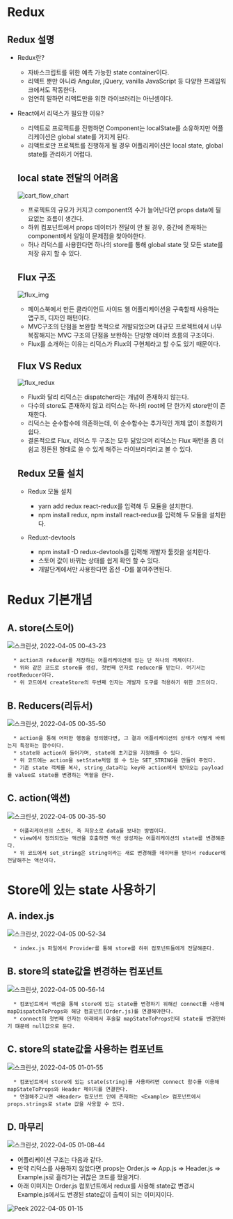 # Redux
  ## Redux 설명

  * Redux란?
    * 자바스크립트를 위한 예측 가능한 state container이다.
    * 리액트 뿐만 아니라 Angular, jQuery, vanilla JavaScript 등 다양한 프레임워크에서도 작동한다.
    * 엄연히 말하면 리액트만을 위한 라이브러리는 아닌셈이다.
  
  
  * React에서 리덕스가 필요한 이유?
    * 리액트로 프로젝트를 진행하면 Component는 localState를 소유하지만 어플리케이션은 global state를 가지게 된다.
    * 리액트로만 프로젝트를 진행하게 될 경우 어플리케이션은 local state, global state를 관리하기 어렵다.

  
  
    ## local state 전달의 어려움
  
    ![cart_flow_chart](https://user-images.githubusercontent.com/94499416/161573452-e84ea092-1d49-47e0-804d-555563debb98.png)
    
      * 프로젝트의 규모가 커지고 component의 수가 늘어난다면 props data에 필요없는 흐름이 생긴다.
      * 하위 컴포넌트에서 props 데이터가 전달이 안 될 경우, 중간에 존재하는 component에서 일일이 문제점을 찾아야한다.
      * 허나 리덕스를 사용한다면 하나의 store를 통해 global state 및 모든 state를 저장 유지 할 수 있다.



    ## Flux 구조
  
    ![flux_img](https://user-images.githubusercontent.com/94499416/161574600-22c71838-f270-497c-967c-0b4db16e9f11.png)
    
      * 페이스북에서 만든 클라이언트 사이드 웹 어플리케이션을 구축할때 사용하는 앱구조, 디자인 패턴이다.
      * MVC구조의 단점을 보완할 목적으로 개발되었으며 대규모 프로젝트에서 너무 복잡해지는 MVC 구조의 단점을 보완하는 단방향 데이터 흐름의 구조이다.
      * Flux를 소개하는 이유는 리덕스가 Flux의 구현체라고 할 수도 있기 때문이다.



    ## Flux VS Redux
    
    ![flux_redux](https://user-images.githubusercontent.com/94499416/161575187-409c0f9a-4c95-4b67-b037-d01657f347ff.png)
    
      * Flux와 달리 리덕스는 dispatcher라는 개념이 존재하지 않는다.
      * 다수의 store도 존재하지 않고 리덕스는 하나의 root에 단 한가지 store만이 존재한다.
      * 리덕스는 순수함수에 의존하는데, 이 순수함수는 추가적인 개체 없이 조합하기 쉽다.
      * 결론적으로 Flux, 리덕스 두 구조는 모두 닮았으며 리덕스는 Flux 패턴을 좀 더 쉽고 정돈된 형태로 쓸 수 있게 해주는 라이브러리라고 볼 수 있다. 


    ## Redux 모듈 설치

    * Redux 모듈 설치
      * yarn add redux react-redux를 입력해 두 모듈을 설치한다.
      * npm install redux, npm install react-redux를 입력해 두 모듈을 설치한다.
    
    * Reduxt-devtools 
      * npm install -D redux-devtools를 입력해 개발자 툴킷을 설치한다.
      * 스토어 값이 바뀌는 상태를 쉽게 확인 할 수 있다.
      * 개발단계에서만 사용한다면 옵션 -D를 붙여주면된다.


   # Redux 기본개념
  
   ## A. store(스토어)
    
   ![스크린샷, 2022-04-05 00-43-23](https://user-images.githubusercontent.com/94499416/161581474-79370a66-1698-45c8-9412-0cc12dd66524.png)
    
      * action과 reducer를 저장하는 어플리케이션에 있는 단 하나의 객체이다.
      * 위와 같은 코드로 store를 생성, 첫번째 인자로 reducer를 받는다. 여기서는 rootReducer이다.
      * 위 코드에서 createStore의 두번째 인자는 개발자 도구를 적용하기 위한 코드이다.
      
      
   ## B. Reducers(리듀서)
    
   ![스크린샷, 2022-04-05 00-35-50](https://user-images.githubusercontent.com/94499416/161580021-fa204e6c-3178-4042-b4eb-7f5663553896.png)
    
      * action을 통해 어떠한 행동을 정의했다면, 그 결과 어플리케이션의 상태가 어떻게 바뀌는지 특정하는 함수이다.
      * state와 action이 들어가며, state에 초기값을 지정해줄 수 있다.
      * 위 코드에는 action을 setState처럼 쓸 수 있는 SET_STRING을 만들어 주었다.
      * 기존 state 객체를 복사, string_data라는 key와 action에서 받아오는 payload를 value로 state를 변경하는 역할을 한다.
     
   ## C. action(액션)
    
   ![스크린샷, 2022-04-05 00-35-50](https://user-images.githubusercontent.com/94499416/161580021-fa204e6c-3178-4042-b4eb-7f5663553896.png)
    
      * 어플리케이션의 스토어, 즉 저장소로 data를 보내는 방법이다.
      * view에서 정의되있는 액션을 호출하면 액션 생성자는 어플리케이션의 state를 변경해준다.
      * 위 코드에서 set_string은 string이라는 새로 변경해줄 데이터를 받아서 reducer에 전달해주는 액션이다.
      
      
   # Store에 있는 state 사용하기
   
   ## A. index.js
   
   ![스크린샷, 2022-04-05 00-52-34](https://user-images.githubusercontent.com/94499416/161583317-38b926f7-0cd6-470c-9ef6-8c9c7d16afbc.png)
   
      * index.js 파일에서 Provider를 통해 store를 하위 컴포넌트들에게 전달해준다.
   
   
   ## B. store의 state값을 변경하는 컴포넌트
   
   ![스크린샷, 2022-04-05 00-56-14](https://user-images.githubusercontent.com/94499416/161583906-5efad1b9-733a-46a3-a8ad-3d96e522d5ad.png)
   
      * 컴포넌트에서 액션을 통해 store에 있는 state를 변경하기 위해선 connect를 사용해 mapDispatchToProps와 해당 컴포넌트(Order.js)를 연결해야한다.
      * connect의 첫번째 인자는 아래에서 후술할 mapStateToProps인데 state를 변경만하기 떄문에 null값으로 둔다.
      
      
   ## C. store의 state값을 사용하는 컴포넌트
   
   ![스크린샷, 2022-04-05 01-01-55](https://user-images.githubusercontent.com/94499416/161584947-6152f090-23de-4e0a-91e4-73bc3442ea5f.png)
   
      * 컴포넌트에서 store에 있는 state(string)를 사용하려면 connect 함수를 이용해 mapStateToProps와 Header 페이지를 연결한다.
      * 연결해주고나면 <Header> 컴포넌트 안에 존재하는 <Example> 컴포넌트에서 props.strings로 state 값을 사용할 수 있다.
      
   
   ## D. 마무리
   
   ![스크린샷, 2022-04-05 01-08-44](https://user-images.githubusercontent.com/94499416/161586240-2ade72e6-3e37-45bb-8141-0e435b47367c.png)
   
   * 어플리케이션 구조는 다음과 같다.
   * 만약 리덕스를 사용하지 않았다면 props는 Order.js => App.js => Header.js => Example.js로 흘러가는 귀찮은 코드를 짰을거다.
   * 아래 이미지는 Order.js 컴포넌트에서 redux를 사용해 state값 변경시 Example.js에서도 변경된 state값이 출력이 되는 이미지이다.
   
   ![Peek 2022-04-05 01-15](https://user-images.githubusercontent.com/94499416/161587309-a04c2c3a-36dc-4dcb-ba69-4d25f8d0e040.gif)
      
      
      

